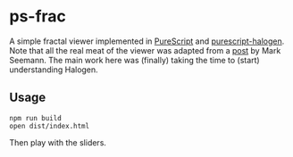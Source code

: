 ps-frac
=======

A simple fractal viewer implemented in [PureScript][] and [purescript-halogen][]. Note that all the real meat of the viewer was adapted from a [post](http://blog.ploeh.dk/2017/06/06/fractal-trees-with-purescript/) by Mark Seemann. The main work here was (finally) taking the time to (start) understanding Halogen.

[PureScript]: https://purescript.org/
[purescript-halogen]: https://github.com/slamdata/purescript-halogen/

## Usage

```
npm run build
open dist/index.html
```

Then play with the sliders.

